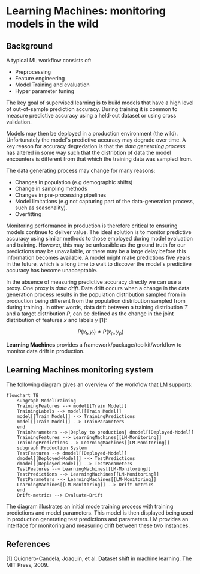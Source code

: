 # Learning Machines: monitoring models in the wild

## Background
A typical ML workflow consists of:
- Preprocessing
- Feature engineering
- Model Training and evaluation
- Hyper parameter tuning

The key goal of supervised learning is to build models that have a high level of out-of-sample prediction accuracy. During training it is common to measure predictive accuracy using a held-out dataset or using cross validation.

Models may then be deployed in a production environment (the wild). Unfortunately the model's predictive accuracy may degrade over time. A key reason for accuracy degredation is that the _data generating process_ has altered in some way such that the distribtion of data the model encounters is different from that which the training data was sampled from.

The data generating process may change for many reasons:
- Changes in population (e.g demographic shifts)
- Change in sampling methods
- Changes in pre-processing pipelines
- Model limitations (e.g not capturing part of the data-generation process, such as seasonality).
- Overfitting

Monitoring performance in production is therefore critical to ensuring models continue to deliver value. The ideal solution is to monitor predictive accuracy using similar methods to those employed during model evaluation and training. However, this may be unfeasible as the ground truth for our predictions may be unavailable, or there may be a large delay before this information becomes available. A model might make predictions five years in the future, which is a long time to wait to discover the model's predictive accuracy has become unacceptable.

In the absence of measuring predictive accuracy directly we can use a proxy. One proxy is _data drift_. Data drift occurs when a change in the data generation process results in the population distribution sampled from in production being different from the population distribution sampled from during training. In other words, data drift between a training distribution $T$ and a target distribution $P$, can be defined as the change in the joint distribution of features $x$ and labels $y$ [1]:

$$
P(x_t, y_t) \ne P(x_p, y_p)
$$


**Learning Machines** provides a framework/package/toolkit/workflow to monitor data drift in production.


## Learning Machines monitoring system

The following diagram gives an overview of the workflow that LM supports:


```mermaid
flowchart TB
    subgraph ModelTraining
    TrainingFeatures --> model[[Train Model]]
    TrainingLabels --> model[[Train Model]]
    model[[Train Model]] --> TrainingPredictions
    model[[Train Model]] --> TrainParameters
    end
    TrainParameters -->|Deploy to production| dmodel[[Deployed-Model]]
    TrainingFeatures --> LearningMachines[[LM-Monitoring]]
    TrainingPredictions --> LearningMachines[[LM-Monitoring]]
    subgraph Production System
    TestFeatures --> dmodel[[Deployed-Model]]
    dmodel[[Deployed-Model]] --> TestPredictions
    dmodel[[Deployed-Model]] --> TestParameters
    TestFeatures --> LearningMachines[[LM-Monitoring]]
    TestPredictions --> LearningMachines[[LM-Monitoring]]
    TestParameters --> LearningMachines[[LM-Monitoring]]
    LearningMachines[[LM-Monitoring]] --> Drift-metrics
    end
    Drift-metrics --> Evaluate-Drift
```
The diagram illustrates an initial mode training process with training predictions and model parameters. This model is then displayed being used in production generating test predictions and parameters. LM provides an interface for monitoring and measuring drift between these two instances.

## References
[1] Quionero-Candela, Joaquin, et al. Dataset shift in machine learning. The MIT Press, 2009.
